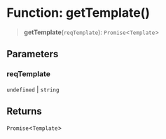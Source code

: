 # Function: getTemplate()

> **getTemplate**(`reqTemplate`): `Promise`\<`Template`\>

## Parameters

### reqTemplate

`undefined` | `string`

## Returns

`Promise`\<`Template`\>
